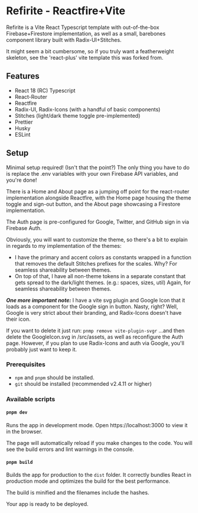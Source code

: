 # Refirite - Reactfire+Vite

Refirite is a Vite React Typescript template with out-of-the-box Firebase+Firestore implementation, as well as a small, barebones component library built with Radix-UI+Stitches.

It might seem a bit cumbersome, so if you truly want a featherweight skeleton, see the 'react-plus' vite template this was forked from.

## Features

- React 18 (RC) Typescript
- React-Router
- Reactfire
- Radix-UI, Radix-Icons (with a handful of basic components)
- Stitches (light/dark theme toggle pre-implemented)
- Prettier
- Husky
- ESLint

## Setup

Minimal setup required! (Isn't that the point?) The only thing you have to do is replace the .env variables with your own Firebase API variables, and you're done!

There is a Home and About page as a jumping off point for the react-router implementation alongside Reactfire, with the Home page housing the theme toggle and sign-out button, and the About page showcasing a Firestore implementation.

The Auth page is pre-configured for Google, Twitter, and GitHub sign in via Firebase Auth.

Obviously, you will want to customize the theme, so there's a bit to explain in regards to my implementation of the themes:
- I have the primary and accent colors as constants wrapped in a function that removes the default Stitches prefixes for the scales. Why? For seamless shareability between themes.
- On top of that, I have all non-theme tokens in a separate constant that gets spread to the dark/light themes. (e.g.: spaces, sizes, util) Again, for seamless shareability between themes.

***One more important note:***
I have a vite svg plugin and Google Icon that it loads as a component for the Google sign in button. Nasty, right? Well, Google is very strict about their branding, and Radix-Icons doesn't have their icon.

If you want to delete it just run:
`pnmp remove vite-plugin-svgr`
...and then delete the GoogleIcon.svg in /src/assets, as well as reconfigure the Auth page.
However, if you plan to use Radix-Icons and auth via Google, you'll probably just want to keep it.

### Prerequisites

- `npm` and `pnpm` should be installed.
- `git` should be installed (recommended v2.4.11 or higher)

### Available scripts


#### `pnpm dev`

Runs the app in development mode.
Open https://localhost:3000 to view it in the browser.

The page will automatically reload if you make changes to the code.
You will see the build errors and lint warnings in the console.

#### `pnpm build`

Builds the app for production to the `dist` folder.
It correctly bundles React in production mode and optimizes the build for the best performance.

The build is minified and the filenames include the hashes.

Your app is ready to be deployed.
